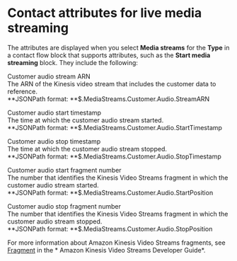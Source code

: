 # Contact attributes for live media streaming<a name="media-streaming-attributes"></a>

The attributes are displayed when you select **Media streams** for the **Type** in a contact flow block that supports attributes, such as the **Start media streaming** block\. They include the following:

Customer audio stream ARN  
The ARN of the Kinesis video stream that includes the customer data to reference\.  
**JSONPath format: **$\.MediaStreams\.Customer\.Audio\.StreamARN

Customer audio start timestamp  
The time at which the customer audio stream started\.  
**JSONPath format: **$\.MediaStreams\.Customer\.Audio\.StartTimestamp

Customer audio stop timestamp  
The time at which the customer audio stream stopped\.  
**JSONPath format: **$\.MediaStreams\.Customer\.Audio\.StopTimestamp

Customer audio start fragment number  
The number that identifies the Kinesis Video Streams fragment in which the customer audio stream started\.  
**JSONPath format: **$\.MediaStreams\.Customer\.Audio\.StartPosition

Customer audio stop fragment number  
The number that identifies the Kinesis Video Streams fragment in which the customer audio stream stopped\.  
**JSONPath format: **$\.MediaStreams\.Customer\.Audio\.StopPosition

For more information about Amazon Kinesis Video Streams fragments, see [Fragment](https://docs.aws.amazon.com/kinesisvideostreams/latest/dg/API_reader_Fragment.html) in the * Amazon Kinesis Video Streams Developer Guide*\.
